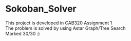 # Sokoban_Solver

This project is developed in CAB320 Assignment 1  
The problem is solved by using Astar Graph/Tree Search  
Marked 30/30 :)  
